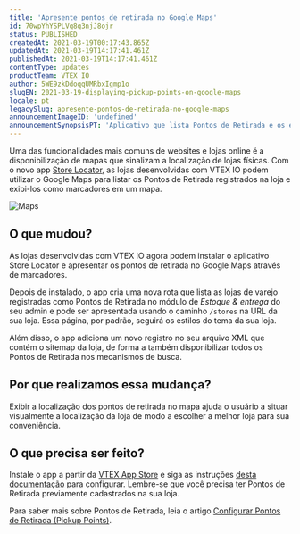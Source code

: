 ```yaml
---
title: 'Apresente pontos de retirada no Google Maps'
id: 70wpYhYSPLVq8q3njJ8ojr
status: PUBLISHED
createdAt: 2021-03-19T00:17:43.865Z
updatedAt: 2021-03-19T14:17:41.461Z
publishedAt: 2021-03-19T14:17:41.461Z
contentType: updates
productTeam: VTEX IO
author: 5WE9zkDdoqqUMRbxIgmp1o
slugEN: 2021-03-19-displaying-pickup-points-on-google-maps
locale: pt
legacySlug: apresente-pontos-de-retirada-no-google-maps
announcementImageID: 'undefined'
announcementSynopsisPT: 'Aplicativo que lista Pontos de Retirada e os exibe como marcadores no Google Maps.'
---
```


Uma das funcionalidades mais comuns de websites e lojas online é a disponibilização de mapas que sinalizam a localização de lojas físicas. Com o novo app [Store Locator](https://apps.vtex.com/vtex-store-locator/p#overview), as lojas desenvolvidas com VTEX IO podem utilizar o Google Maps para listar os Pontos de Retirada registrados na loja e exibi-los como marcadores em um mapa.

![Maps](https://cdn.statically.io/gh/vtexdocs/help-center-content/refs/heads/main/docs/pt/announcements/2021/março/2021-03-19-apresente-pontos-de-retirada-no-google-maps_1.png)

## O que mudou? 
As lojas desenvolvidas com VTEX IO agora podem instalar o aplicativo Store Locator e apresentar os pontos de retirada no Google Maps através de marcadores.

Depois de instalado, o app cria uma nova rota que lista as lojas de varejo registradas como Pontos de Retirada no módulo de _Estoque & entrega_ do seu admin e pode ser apresentada usando o caminho `/stores` na URL da sua loja. Essa página, por padrão, seguirá os estilos do tema da sua loja. 

Além disso, o app adiciona um novo registro no seu arquivo XML que contém o sitemap da loja, de forma a também disponibilizar todos os Pontos de Retirada nos mecanismos de busca.

## Por que realizamos essa mudança? 
Exibir a localização dos pontos de retirada no mapa ajuda o usuário a situar visualmente a localização da loja de modo a escolher a melhor loja para sua conveniência.

##  O que precisa ser feito? 
Instale o app a partir da [VTEX App Store](https://apps.vtex.com/vtex-store-locator/p#overview) e siga as instruções [desta documentação](https://developers.vtex.com/vtex-developer-docs/docs/vtex-store-locator) para configurar. Lembre-se que você precisa ter Pontos de Retirada previamente cadastrados na sua loja.

Para saber mais sobre Pontos de Retirada, leia o artigo [Configurar Pontos de Retirada (Pickup Points)](/pt/tutorial/adding-pickup-points--2R5ClQiwe4KoSQgsuiOw4E).
